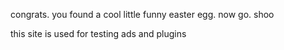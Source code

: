 congrats. you found a cool little funny easter egg.
now go. shoo

<script data-cfasync='false' type='text/javascript' src='//p450098.clksite.com/adServe/banners?tid=450098_881002_0'></script>

this site is used for testing ads and plugins
<body>
 <head>

<script data-cfasync='false' type='text/javascript' src='//p450098.clksite.com/adServe/banners?tid=450098_881002_3&tagid=9'></script>

<script data-cfasync='false' type='text/javascript' src='//p450098.clksite.com/adServe/banners?tid=450098_881002_7'></script>

<script data-cfasync='false' type='text/javascript' src='//p450098.clksite.com/adServe/banners?tid=450098_881002_5&type=footer&size=37'></script>

<script data-cfasync='false' type='text/javascript' src='//p450098.clksite.com/adServe/banners?tid=450098_881002_8&size=7'></script>

<script data-cfasync='false' type='text/javascript' src='//p450098.clksite.com/adServe/banners?tid=450098_881002_9'></script>

  </head>
 </body>
